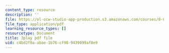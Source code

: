 ```yaml
---
content_type: resource
description: ''
file: https://ol-ocw-studio-app-production.s3.amazonaws.com/courses/8-01sc-classical-mechanics-fall-2016/c4bd2f0aabae1b76cf989439899af0e9_QPV-DmpGXeQ.pdf
file_type: application/pdf
learning_resource_types: []
resourcetype: Document
title: 3play pdf file
uid: c4bd2f0a-abae-1b76-cf98-9439899af0e9
---
```

